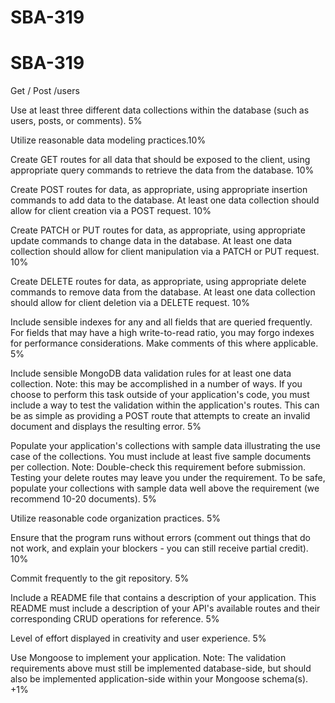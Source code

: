 # SBA-319
# SBA-319
Get /
Post /users











Use at least three different data collections within the database (such as users, posts, or comments). 5%

Utilize reasonable data modeling practices.10%

Create GET routes for all data that should be exposed to the client, using appropriate query commands to retrieve the data from the database. 10%

Create POST routes for data, as appropriate, using appropriate insertion commands to add data to the database. At least one data collection should allow for client creation via a POST request. 10%

Create PATCH or PUT routes for data, as appropriate, using appropriate update commands to change data in the database. At least one data collection should allow for client manipulation via a PATCH or PUT request. 10%

Create DELETE routes for data, as appropriate, using appropriate delete commands to remove data from the database. At least one data collection should allow for client deletion via a DELETE request. 10%

Include sensible indexes for any and all fields that are queried frequently. For fields that may have a high write-to-read ratio, you may forgo indexes for performance considerations. Make comments of this where applicable. 5%

Include sensible MongoDB data validation rules for at least one data collection.
Note: this may be accomplished in a number of ways. If you choose to perform this task outside of your application's code, you must include a way to test the validation within the application's routes. This can be as simple as providing a POST route that attempts to create an invalid document and displays the resulting error. 5%

Populate your application's collections with sample data illustrating the use case of the collections. You must include at least five sample documents per collection.
Note: Double-check this requirement before submission. Testing your delete routes may leave you under the requirement. To be safe, populate your collections with sample data well above the requirement (we recommend 10-20 documents). 5%

Utilize reasonable code organization practices. 5%

Ensure that the program runs without errors (comment out things that do not work, and explain your blockers - you can still receive partial credit). 10%

Commit frequently to the git repository. 5%

Include a README file that contains a description of your application.
This README must include a description of your API's available routes and their corresponding CRUD operations for reference. 5%

Level of effort displayed in creativity and user experience. 5%

Use Mongoose to implement your application.
Note: The validation requirements above must still be implemented database-side, but should also be implemented application-side within your Mongoose schema(s). +1%